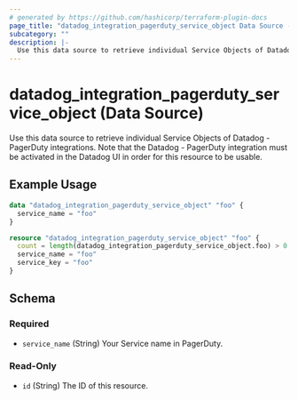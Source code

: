 ```yaml
---
# generated by https://github.com/hashicorp/terraform-plugin-docs
page_title: "datadog_integration_pagerduty_service_object Data Source - terraform-provider-datadog"
subcategory: ""
description: |-
  Use this data source to retrieve individual Service Objects of Datadog - PagerDuty integrations. Note that the Datadog - PagerDuty integration must be activated in the Datadog UI in order for this resource to be usable.
---
```


# datadog_integration_pagerduty_service_object (Data Source)

Use this data source to retrieve individual Service Objects of Datadog - PagerDuty integrations. Note that the Datadog - PagerDuty integration must be activated in the Datadog UI in order for this resource to be usable.

## Example Usage

```terraform
data "datadog_integration_pagerduty_service_object" "foo" {
  service_name = "foo"
}

resource "datadog_integration_pagerduty_service_object" "foo" {
  count = length(datadog_integration_pagerduty_service_object.foo) > 0 ? 1 : 0
  service_name = "foo"
  service_key = "foo"
}
```

<!-- schema generated by tfplugindocs -->
## Schema

### Required

- `service_name` (String) Your Service name in PagerDuty.

### Read-Only

- `id` (String) The ID of this resource.


